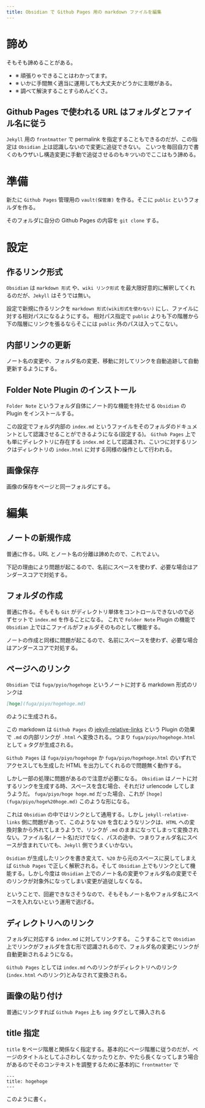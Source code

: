 ```yaml
---
title: Obsidian で Github Pages 用の markdown ファイルを編集
---
```





諦め
================================================================================
そもそも諦めることがある。

- ※ 頑張りゃできることはわかってます。
- ※ いかに手間無く適当に運用しても大丈夫かどうかに主眼がある。
- ※ 調べて解決することすらめんどくさ。



Github Pages で使われる URL はフォルダとファイル名に従う
--------------------------------------------------------------------------------
`Jekyll` 用の `frontmatter` で permalink を指定することもできるのだが、この指定は `Obsidian` 上は認識しないので変更に追従できない。
こいつを毎回自力で書くのもウザいし構造変更に手動で追従させるのもキツいのでここはもう諦める。



準備
================================================================================
新たに `Github Pages` 管理用の `vault(保管庫)` を作る。そこに `public` というフォルダを作る。

そのフォルダに自分の Github Pages の内容を `git clone` する。




設定
================================================================================

作るリンク形式
--------------------------------------------------------------------------------
`Obsidian` は `markdown 形式` や、`wiki リンク形式` を最大限好意的に解釈してくれるのだが、`Jekyll` はそうでは無い。

設定で新規に作るリンクを `markdown 形式(wiki形式を使わない)` にし、ファイルに対する相対パスになるようにする。
相対パス指定で `public` よりも下の階層から下の階層にリンクを張るならそこには `public` 外のパスは入ってこない。

内部リンクの更新
--------------------------------------------------------------------------------
ノート名の変更や、フォルダ名の変更、移動に対してリンクを自動追跡して自動更新するようにする。

Folder Note Plugin のインストール
--------------------------------------------------------------------------------
`Folder Note` というフォルダ自体にノート的な機能を持たせる `Obsidian` の Plugin をインストールする。

この設定でフォルダ内部の `index.md` というファイルをそのフォルダのドキュメントとして認識させることができるようになる(設定する)。
`Github Pages` 上でも単にディレクトリに存在する `index.md` として認識され、こいつに対するリンクはディレクトリの `index.html` に対する同様の操作として行われる。



画像保存
--------------------------------------------------------------------------------
画像の保存をページと同一フォルダにする。








編集
================================================================================

ノートの新規作成
--------------------------------------------------------------------------------
普通に作る。URL とノート名の分離は諦めたので、これでよい。

下記の理由により問題が起こるので、名前にスペースを使わず、必要な場合はアンダースコアで対処する。


フォルダの作成
--------------------------------------------------------------------------------

普通に作る。そもそも `Git` がディレクトリ単体をコントロールできないので必ずセットで `index.md` を作ることになる。
これで `Folder Note` Plugin の機能で `Obsidian` 上ではこファイルがフォルダそのものとして機能する。

ノートの作成と同様に問題が起こるので、名前にスペースを使わず、必要な場合はアンダースコアで対処する。




ページへのリンク
--------------------------------------------------------------------------------
`Obsidian` では `fuga/pyio/hogehoge` というノートに対する markdown 形式のリンクは

```markdown
[hoge](fuga/piyo/hogehoge.md)
```

のように生成される。

この markdown は `Github Pages` の [jekyll-relative-links](https://github.com/benbalter/jekyll-relative-links) という Plugin の効果で `.md` の内部リンクが `.html` へ変換される。つまり `fuga/piyo/hogehoge.html` として `a` タグが生成される。

`Github Pages` は `fuga/piyo/hogehoge` か `fuga/piyo/hogehoge.html` のいずれでアクセスしても生成した HTML を出力してくれるので問題無く動作する。

しかし一部の処理に問題があるので注意が必要になる。
`Obsidian` はノートに対するリンクを生成する時、スペースを含む場合、それだけ urlencode してしまうようだ。
`fuga/piyo/hoge hoge.md` だった場合、これが `[hoge](fuga/piyo/hoge%20hoge.md)` このような形になる。

これは `Obsidian` の中ではリンクとして通用する。しかし `jekyll-relative-links` 側に問題があって、このような `%20` を含むようなリンクは、`HTML` への変換対象から外れてしまうようで、リンクが `.md` のままになってしまって変換されない。ファイル名(ノート名)だけでなく、パスの途中、つまりフォルダ名にスペースが含まれていても、`Jekyll` 側でうまくいかない。

`Osidian` が生成したリンクを書き変えて、`%20` から元のスペースに戻してしまえば `Github Pages` で正しく解釈される。そして `Obsidian` 上でもリンクとして機能する。しかし今度は `Obsidian` 上でのノート名の変更やフォルダ名の変更でそのリンクが対象外になってしまい変更が追従しなくなる。

ということで、回避できなさそうなので、そもそもノート名やフォルダ名にスペースを入れないという運用で逃げる。






ディレクトリへのリンク
--------------------------------------------------------------------------------
フォルダに対応する `index.md` に対してリンクする。
こうすることで `Obsidian` 上でリンクがフォルダを含む形で認識されるので、フォルダ名の変更にリンクが自動更新されるようになる。

`Github Pages` としては `index.md` へのリンクがディレクトリへのリンク(`index.html` へのリンク)とみなされて変換される。


画像の貼り付け
--------------------------------------------------------------------------------

普通にリンクすれば `Github Pages` 上も `img` タグとして挿入される


title 指定
--------------------------------------------------------------------------------
`title` をページ階層と関係なく指定する。基本的にページ階層に従うのだが、ページのタイトルとしてふさわしくなかったりとか、やたら長くなってしまう場合があるのでそのコンテキストを調整するために基本的に `frontmatter` で

```
---
title: hogehoge
---
```

このように書く。



















































